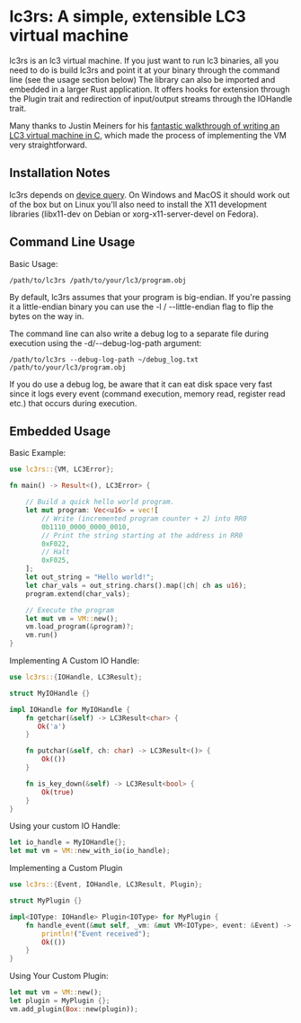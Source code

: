 # lc3rs: A simple, extensible LC3 virtual machine

lc3rs is an lc3 virtual machine. If you just want to run lc3 binaries, all you need to do is build lc3rs and point it at your binary through the command line (see the usage section below) The library can also be imported and embedded in a larger Rust application. It offers hooks for extension through the Plugin trait and redirection of input/output streams through the IOHandle trait.

Many thanks to Justin Meiners for his [fantastic walkthrough of writing an LC3 virtual machine in C](https://justinmeiners.github.io/lc3-vm/), which made the process of implementing the VM very straightforward.

## Installation Notes

lc3rs depends on [device query](https://github.com/ostrosco/device_query). On Windows and MacOS it should work out of the box but on Linux you'll also need to install the X11 development libraries (libx11-dev on Debian or xorg-x11-server-devel on Fedora).

## Command Line Usage

Basic Usage:

```
/path/to/lc3rs /path/to/your/lc3/program.obj
```

By default, lc3rs assumes that your program is big-endian. If you're passing it a little-endian binary you can use the -l / --little-endian flag to flip the bytes on the way in.

The command line can also write a debug log to a separate file during execution using the -d/--debug-log-path argument:

```
/path/to/lc3rs --debug-log-path ~/debug_log.txt /path/to/your/lc3/program.obj
```

If you do use a debug log, be aware that it can eat disk space very fast since it logs every event (command execution, memory read, register read etc.) that occurs during execution.

## Embedded Usage

Basic Example:

```Rust
use lc3rs::{VM, LC3Error};

fn main() -> Result<(), LC3Error> {

    // Build a quick hello world program.
    let mut program: Vec<u16> = vec![
        // Write (incremented program counter + 2) into RR0
        0b1110_0000_0000_0010,
        // Print the string starting at the address in RR0
        0xF022,
        // Halt
        0xF025,
    ];
    let out_string = "Hello world!";
    let char_vals = out_string.chars().map(|ch| ch as u16);
    program.extend(char_vals);

    // Execute the program
    let mut vm = VM::new();
    vm.load_program(&program)?;
    vm.run()
}
```

Implementing A Custom IO Handle:

```Rust
use lc3rs::{IOHandle, LC3Result};

struct MyIOHandle {}

impl IOHandle for MyIOHandle {
    fn getchar(&self) -> LC3Result<char> {
       Ok('a')
    }

    fn putchar(&self, ch: char) -> LC3Result<()> {
        Ok(())
    }

    fn is_key_down(&self) -> LC3Result<bool> {
        Ok(true)
    }
}
```

Using your custom IO Handle:

```Rust
let io_handle = MyIOHandle{};
let mut vm = VM::new_with_io(io_handle);
```

Implementing a Custom Plugin

```Rust
use lc3rs::{Event, IOHandle, LC3Result, Plugin};

struct MyPlugin {}

impl<IOType: IOHandle> Plugin<IOType> for MyPlugin {
    fn handle_event(&mut self, _vm: &mut VM<IOType>, event: &Event) -> LC3Result<()> {
        println!("Event received");
        Ok(())
    }
}
```

Using Your Custom Plugin:

```Rust
let mut vm = VM::new();
let plugin = MyPlugin {};
vm.add_plugin(Box::new(plugin));
```
